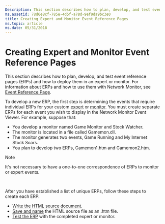 ```yaml
---
Description: This section describes how to plan, develop, and test event reference pages (ERPs) and how to deploy them in an expert or monitor. For information about ERPs and how to use them with Network Monitor, see Event Reference Page.
ms.assetid: 78d6e8cf-785e-4d5f-a78d-9ef9da9bc3e0
title: Creating Expert and Monitor Event Reference Pages
ms.topic: article
ms.date: 05/31/2018
---
```


# Creating Expert and Monitor Event Reference Pages

This section describes how to plan, develop, and test event reference pages (ERPs) and how to deploy them in an expert or monitor. For information about ERPs and how to use them with Network Monitor, see [Event Reference Page](event-reference-page.md).

To develop a new ERP, the first step is determining the events that require individual ERPs for your custom [expert](experts.md) or [monitor](monitors.md). You must create separate ERPs for each event you wish to display in the Network Monitor Event Viewer. For example, suppose that:

-   You develop a monitor named Game Monitor and Stock Watcher.
-   The monitor is located in a file called Gamemon.dll.
-   The monitor generates two events, Game Running and My Internet Stock Soars.
-   You plan to develop two ERPs, Gamemon1.htm and Gamemon2.htm.

> [!Note]  
> It's not necessary to have a one-to-one correspondence of ERPs to monitor or expert events.

 

After you have established a list of unique ERPs, follow these steps to create each ERP.

-   [Write the HTML source document](writing-an-event-reference-page.md).
-   [Save and name](naming-an-event-reference-page.md) the HTML source file as an .htm file.
-   [Test the ERP](testing-an-event-reference-page.md) with the completed expert or monitor.

 

 



